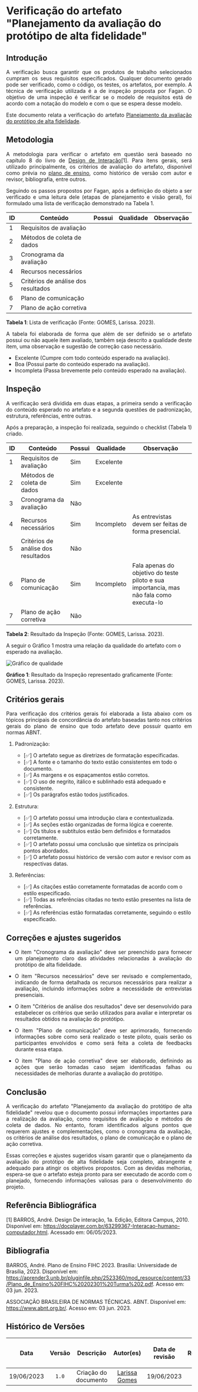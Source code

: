 <div class="body">

# Verificação do artefato "Planejamento da avaliação do protótipo de alta fidelidade"

## Introdução

<div align="justify">

A verificação busca garantir que os produtos de trabalho selecionados cumpram os seus requisitos especificados. Qualquer documento gerado pode ser verificado, como o código, os testes, os artefatos, por exemplo. A técnica de verificação utilizada é a de inspeção proposta por Fagan. O objetivo de uma inspeção é verificar se o modelo de requisitos está de acordo com a notação do modelo e com o que se espera desse modelo.

Este documento relata a verificação do artefato [Planejamento da avaliação do protótipo de alta fidelidade](https://interacao-humano-computador.github.io/2023.1-BancoCentral/#/design_prototipo/prototipo_alta_fidelidade/planejamento_avaliacao?id).

</div>

## Metodologia

<div align="justify">

A metodologia para verificar o artefato em questão será baseado no capítulo 8 do livro de [Design de Interação](https://aprender3.unb.br/pluginfile.php/2523514/mod_resource/content/1/Design%20de%20intera%C3%A7%C3%A3o%20cap%208.pdf)[1]. Para itens gerais, será utilizado principalmente, os critérios de avaliação do artefato, disponível como prévia no [plano de ensino](https://aprender3.unb.br/pluginfile.php/2523360/mod_resource/content/33/Plano_de_Ensino%20FIHC%20202301%20Turma%202.pdf), como histórico de versão com autor e revisor, bibliografia, entre outros.

Seguindo os passos propostos por Fagan, após a definição do objeto a ser verificado e uma leitura dele (etapas de planejamento e visão geral), foi formulado uma lista de verificação demonstrado na Tabela 1.

| ID | Conteúdo | Possui | Qualidade | Observação |
| -- | -------- | ------ | --------- | ---------- |
| 1 | Requisitos de avaliação |  |  |  |
| 2 | Métodos de coleta de dados |     |           |            |
| 3 | Cronograma da avaliação |     |           |            |
| 4 | Recursos necessários |     |           |            |
| 5 | Critérios de análise dos resultados |     |           |            |
| 6 | Plano de comunicação |     |           |            |
| 7 | Plano de ação corretiva |     |           |            |

<b>Tabela 1</b>: Lista de verificação (Fonte: GOMES, Larissa. 2023).

A tabela foi elaborada de forma que além de ser definido se o artefato possui ou não aquele item avaliado, também seja descrito a qualidade deste item, uma observação e sugestão de correção caso necessário.

- Excelente (Cumpre com todo conteúdo esperado na avaliação).
- Boa (Possui parte do conteúdo esperado na avaliação).
- Incompleta (Passa brevemente pelo conteúdo esperado na avaliação).

</div>

## Inspeção

<div align="justify">

A verificação será dividida em duas etapas, a primeira sendo a verificação do conteúdo esperado no artefato e a segunda questões de padronização, estrutura, referências, entre outras.

Após a preparação, a inspeção foi realizada, seguindo o checklist (Tabela 1) criado. 

</div>

| ID | Conteúdo | Possui | Qualidade | Observação |
| -- | -------- | ------ | --------- | ---------- |
| 1 | Requisitos de avaliação | Sim | Excelente |  |
| 2 | Métodos de coleta de dados | Sim | Excelente |  |
| 3 | Cronograma da avaliação | Não |  |  |
| 4 | Recursos necessários | Sim | Incompleto | As entrevistas devem ser feitas de forma presencial. |
| 5 | Critérios de análise dos resultados | Não |  |  |
| 6 | Plano de comunicação | Sim | Incompleto | Fala apenas do objetivo do teste piloto e sua importancia, mas não fala como executa-lo |
| 7 | Plano de ação corretiva | Não |  |  |

<b>Tabela 2</b>: Resultado da Inspeção (Fonte: GOMES, Larissa. 2023).

A seguir o Gráfico 1 mostra uma relação da qualidade do artefato com o esperado na avaliação.

<img src="https://raw.githubusercontent.com/Interacao-Humano-Computador/2023.1-VideoLAN/main/docs/img/verificacao/nosso_grupo/planejamento_avaliacao_prot_alta_fidelidade/meta-chart.png" alt="Gráfico de qualidade">

<b>Gráfico 1</b>: Resultado da Inspeção representado graficamente (Fonte: GOMES, Larissa. 2023).

## Critérios gerais

<div align="justify">

Para verificação dos critérios gerais foi elaborada a lista abaixo com os tópicos principais de concordância do artefato baseadas tanto nos critérios gerais do plano de ensino que todo artefato deve possuir quanto em normas ABNT.

</div>

1. Padronização:
   - [✅] O artefato segue as diretrizes de formatação especificadas.
   - [✅] A fonte e o tamanho do texto estão consistentes em todo o documento.
   - [✅] As margens e os espaçamentos estão corretos.
   - [✅] O uso de negrito, itálico e sublinhado está adequado e consistente.
   - [✅] Os parágrafos estão todos justificados.

2. Estrutura:
   - [✅] O artefato possui uma introdução clara e contextualizada.
   - [✅] As seções estão organizadas de forma lógica e coerente.
   - [✅] Os títulos e subtítulos estão bem definidos e formatados corretamente.
   - [✅] O artefato possui uma conclusão que sintetiza os principais pontos abordados.
   - [✅] O artefato possui histórico de versão com autor e revisor com as respectivas datas.

3. Referências:
   - [✅] As citações estão corretamente formatadas de acordo com o estilo especificado.
   - [✅] Todas as referências citadas no texto estão presentes na lista de referências.
   - [✅] As referências estão formatadas corretamente, seguindo o estilo especificado.


## Correções e ajustes sugeridos

<div align="justify">

- O item "Cronograma da avaliação" deve ser preenchido para fornecer um planejamento claro das atividades relacionadas à avaliação do protótipo de alta fidelidade.

- O item "Recursos necessários" deve ser revisado e complementado, indicando de forma detalhada os recursos necessários para realizar a avaliação, incluindo informações sobre a necessidade de entrevistas presenciais.

- O item "Critérios de análise dos resultados" deve ser desenvolvido para estabelecer os critérios que serão utilizados para avaliar e interpretar os resultados obtidos na avaliação do protótipo.

- O item "Plano de comunicação" deve ser aprimorado, fornecendo informações sobre como será realizado o teste piloto, quais serão os participantes envolvidos e como será feita a coleta de feedbacks durante essa etapa.

- O item "Plano de ação corretiva" deve ser elaborado, definindo as ações que serão tomadas caso sejam identificadas falhas ou necessidades de melhorias durante a avaliação do protótipo.

</div>

## Conclusão

<div align="justify">

A verificação do artefato "Planejamento da avaliação do protótipo de alta fidelidade" revelou que o documento possui informações importantes para a realização da avaliação, como requisitos de avaliação e métodos de coleta de dados. No entanto, foram identificados alguns pontos que requerem ajustes e complementações, como o cronograma da avaliação, os critérios de análise dos resultados, o plano de comunicação e o plano de ação corretiva.

Essas correções e ajustes sugeridos visam garantir que o planejamento da avaliação do protótipo de alta fidelidade seja completo, abrangente e adequado para atingir os objetivos propostos. Com as devidas melhorias, espera-se que o artefato esteja pronto para ser executado de acordo com o planejado, fornecendo informações valiosas para o desenvolvimento do projeto.

</div>


## Referência Bibliográfica

[1] BARROS, André. Design De interação, 1a. Edição, Editora Campus, 2010. Disponível em: https://docplayer.com.br/63299367-Interacao-humano-computador.html. Acessado em: 06/05/2023.

## Bibliografia

BARROS, André. Plano de Ensino FIHC 2023. Brasília: Universidade de Brasília, 2023. Disponível em: <https://aprender3.unb.br/pluginfile.php/2523360/mod_resource/content/33/Plano_de_Ensino%20FIHC%20202301%20Turma%202.pdf>. Acesso em: 03 jun. 2023.

ASSOCIAÇÃO BRASILEIRA DE NORMAS TÉCNICAS. ABNT. Disponível em: <https://www.abnt.org.br/>. Acesso em: 03 jun. 2023.


## Histórico de Versões

| <p align="center">Data</p> | <p align="center">Versão</p> | <p align="center">Descrição</p> | <p align="center">Autor(es)</p> | <p align="center">Data de revisão</p> | <p align="center">Revisor(es)</p> |
| :-: | :-: | :-: | :-: | :-: | :-: |
| 19/06/2023 | `1.0` | Criação do documento | [Larissa Gomes](https://github.com/larigs) | 19/06/2023 | [Giovanni Alvissus](https://github.com/giovanni1106) |

</div>
